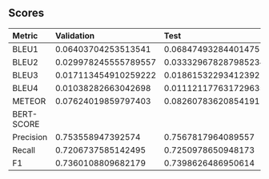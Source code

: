 ## Scores
| Metric | Validation | Test |
| :- | :- | :- |
| BLEU1 | 0.06403704253513541 | 0.06847493284401475 |
| BLEU2 | 0.029978245555789557 | 0.033329678287985234 |
| BLEU3 | 0.017113454910259222 | 0.01861532293412392 |
| BLEU4 | 0.01038282663042698 | 0.011121177631729635 |
| METEOR | 0.07624019859797403 | 0.08260783620854191 |
| BERT-SCORE |  |  |
| Precision | 0.753558947392574 | 0.7567817964089557 |
| Recall | 0.7206737585142495 | 0.7250978650948173 |
| F1 | 0.7360108809682179 | 0.7398626486950614 |
